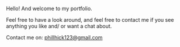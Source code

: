 Hello! And welcome to my portfolio. 

Feel free to have a look around, and feel free to contact me if you see
  anything you like and/ or want a chat about. 

Contact me on: 
phillhick123@gmail.com